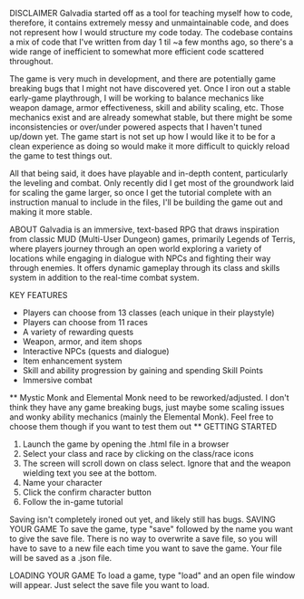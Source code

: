 DISCLAIMER
Galvadia started off as a tool for teaching myself how to code, therefore, it contains extremely messy and unmaintainable code, and does not represent how I would structure my code today. The codebase contains a mix of code that I've written from day 1 til ~a few months ago, so there's a wide range of inefficient to somewhat more efficient code scattered throughout. 

The game is very much in development, and there are potentially game breaking bugs that I might not have discovered yet. Once I iron out a stable early-game playthrough, I will be working to balance mechanics like weapon damage, armor effectiveness, skill and ability scaling, etc. Those mechanics exist and are already somewhat stable, but there might be some inconsistencies or over/under powered aspects that I haven't tuned up/down yet. The game start is not set up how I would like it to be for a clean experience as doing so would make it more difficult to quickly reload the game to test things out.

All that being said, it does have playable and in-depth content, particularly the leveling and combat. Only recently did I get most of the groundwork laid for scaling the game larger, so once I get the tutorial complete with an instruction manual to include in the files, I'll be building the game out and making it more stable.


ABOUT
Galvadia is an immersive, text-based RPG that draws inspiration from classic MUD (Multi-User Dungeon) games, primarily Legends of Terris, where players journey through an open world exploring a variety of locations while engaging in dialogue with NPCs and fighting their way through enemies. It offers dynamic gameplay through its class and skills system in addition to the real-time combat system.

KEY FEATURES
- Players can choose from 13 classes (each unique in their playstyle)
- Players can choose from 11 races
- A variety of rewarding quests
- Weapon, armor, and item shops
- Interactive NPCs (quests and dialogue)
- Item enhancement system
- Skill and ability progression by gaining and spending Skill Points
- Immersive combat

** Mystic Monk and Elemental Monk need to be reworked/adjusted. I don't think they have any game breaking bugs, just maybe some scaling issues and wonky ability mechanics (mainly the Elemental Monk). Feel free to choose them though if you want to test them out **
GETTING STARTED
1. Launch the game by opening the .html file in a browser
2. Select your class and race by clicking on the class/race icons
3. The screen will scroll down on class select. Ignore that and the weapon wielding text you see at the bottom. 
4. Name your character
5. Click the confirm character button
6. Follow the in-game tutorial


Saving isn't completely ironed out yet, and likely still has bugs. 
SAVING YOUR GAME
To save the game, type "save" followed by the name you want to give the save file. There is no way to overwrite a save file, so you will have to save to a new file each time you want to save the game. Your file will be saved as a .json file.

LOADING YOUR GAME
To load a game, type "load" and an open file window will appear. Just select the save file you want to load.

